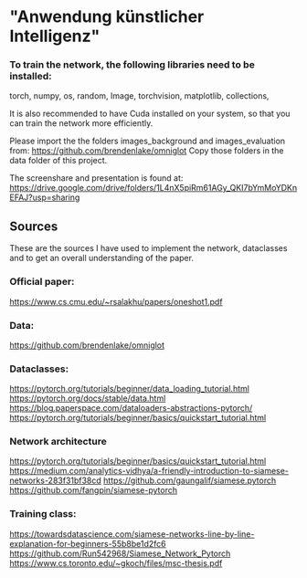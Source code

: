 # "Anwendung künstlicher Intelligenz"

### To train the network, the following libraries need to be installed:

torch, 
numpy, 
os, 
random, 
Image, 
torchvision, 
matplotlib, 
collections, 

It is also recommended to have Cuda installed on your system, so that you can train the network more efficiently.

Please import the the folders images_background and images_evaluation from: https://github.com/brendenlake/omniglot
Copy those folders in the data folder of this project.

The screenshare and presentation is found at:
https://drive.google.com/drive/folders/1L4nX5piRm61AGy_QKI7bYmMoYDKnEFAJ?usp=sharing

## Sources

These are the sources I have used to implement the network, dataclasses and to get an overall understanding of the paper.

### Official paper:

https://www.cs.cmu.edu/~rsalakhu/papers/oneshot1.pdf

### Data:

https://github.com/brendenlake/omniglot

### Dataclasses:

https://pytorch.org/tutorials/beginner/data_loading_tutorial.html
https://pytorch.org/docs/stable/data.html
https://blog.paperspace.com/dataloaders-abstractions-pytorch/
https://pytorch.org/tutorials/beginner/basics/quickstart_tutorial.html

### Network architecture

https://pytorch.org/tutorials/beginner/basics/quickstart_tutorial.html
https://medium.com/analytics-vidhya/a-friendly-introduction-to-siamese-networks-283f31bf38cd
https://github.com/gaungalif/siamese.pytorch
https://github.com/fangpin/siamese-pytorch

### Training class:

https://towardsdatascience.com/siamese-networks-line-by-line-explanation-for-beginners-55b8be1d2fc6
https://github.com/Run542968/Siamese_Network_Pytorch
https://www.cs.toronto.edu/~gkoch/files/msc-thesis.pdf
